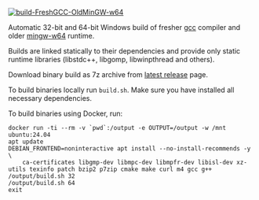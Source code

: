 [![build-FreshGCC-OldMinGW-w64](https://github.com/zxunge/build-FreshGCC-OldMinGW-w64/actions/workflows/build-FreshGCC-OldMinGW-w64.yml/badge.svg)](https://github.com/zxunge/build-FreshGCC-OldMinGW-w64/actions/workflows/build-FreshGCC-OldMinGW-w64.yml)

Automatic 32-bit and 64-bit Windows build of fresher [gcc][] compiler and older [mingw-w64][] runtime.

Builds are linked statically to their dependencies and provide only static runtime libraries (libstdc++, libgomp, libwinpthread and others).

Download binary build as 7z archive from [latest release][] page.

To build binaries locally run `build.sh`. Make sure you have installed all necessary dependencies.

To build binaries using Docker, run:

    docker run -ti --rm -v `pwd`:/output -e OUTPUT=/output -w /mnt ubuntu:24.04
    apt update
    DEBIAN_FRONTEND=noninteractive apt install --no-install-recommends -y \
        ca-certificates libgmp-dev libmpc-dev libmpfr-dev libisl-dev xz-utils texinfo patch bzip2 p7zip cmake make curl m4 gcc g++
    /output/build.sh 32
    /output/build.sh 64
    exit

[gcc]: https://gcc.gnu.org/
[mingw-w64]: http://mingw-w64.org/
[latest release]: https://github.com/zxunge/build-FreshGCC-OldMinGW-w64/releases/latest
